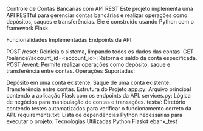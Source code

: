 Controle de Contas Bancárias com API REST
Este projeto implementa uma API RESTful para gerenciar contas bancárias e realizar operações como depósitos, saques e transferências. Ele é construído usando Python com o framework Flask.

Funcionalidades Implementadas
Endpoints da API:

POST /reset: Reinicia o sistema, limpando todos os dados das contas.
GET /balance?account_id=<account_id>: Retorna o saldo da conta especificada.
POST /event: Permite realizar operações como depósito, saque e transferência entre contas.
Operações Suportadas:

Depósito em uma conta existente.
Saque de uma conta existente.
Transferência entre contas.
Estrutura do Projeto
app.py: Arquivo principal contendo a aplicação Flask com os endpoints da API.
services.py: Lógica de negócios para manipulação de contas e transações.
tests/: Diretório contendo testes automatizados para verificar o funcionamento correto da API.
requirements.txt: Lista de dependências Python necessárias para executar o projeto.
Tecnologias Utilizadas
Python
Flask# ebanx_test
